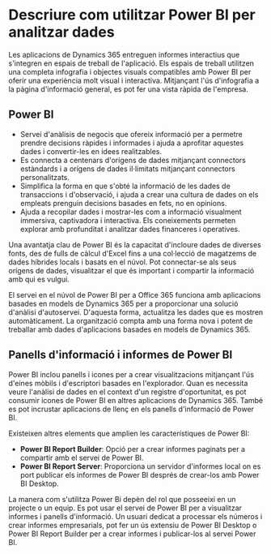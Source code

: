 # Descriure com utilitzar Power BI per analitzar dades

Les aplicacions de Dynamics 365 entreguen informes interactius que s'integren en espais de treball de l'aplicació. Els espais de treball 
utilitzen una completa infografia i objectes visuals compatibles amb Power BI per oferir una experiència molt visual i interactiva. 
Mitjançant l'ús d'infografia a la pàgina d'informació general, es pot fer una vista ràpida de l'empresa.

## Power BI
- Servei d'anàlisis de negocis que ofereix informació per a permetre prendre decisions ràpides i informades i ajuda a aprofitar aquestes
  dades i convertir-les en idees realitzables.
- Es connecta a centenars d'orígens de dades mitjançant connectors estàndards i a orígens de dades il·limitats mitjançant connectors
  personalitzats.
- Simplifica la forma en que s'obté la informació de les dades de transaccions i d'observació, i ajuda a crear una cultura de dades on
  els empleats prenguin decisions basades en fets, no en opinions.
- Ajuda a recopilar dades i mostrar-les com a informació visualment immersiva, captivadora i interactiva. Els coneixements permeten
  explorar amb profunditat i analitzar dades financeres i operatives.

Una avantatja clau de Power BI és la capacitat d'incloure dades de diverses fonts, des de fulls de càlcul d'Excel fins a una col·lecció 
de magatzems de dades híbrides locals i basats en el núvol. Pot connectar-se als seus orígens de dades, visualitzar el que és important 
i compartir la informació amb qui es vulgui.

El servei en el núvol de Power BI per a Office 365 funciona amb aplicacions basades en models de Dynamics 365 per a proporcionar una 
solució d'anàlisi d'autoservei. D'aquesta forma, actualitza les dades que es mostren automàticament. La organització compta amb una 
forma nova i potent de treballar amb dades d'aplicacions basades en models de Dynamics 365.


## Panells d'informació i informes de Power BI

Power BI inclou panells i icones per a crear visualitzacions mitjançant l'ús d'eines mòbils i d'escriptori basades en l'explorador. Quan 
es necessita veure l'anàlisi de dades en el context d'un registre d'oportunitat, es pot consumir icones de Power BI en altres aplicacions 
de Dynamics 365. També es pot incrustar aplicacions de llenç en els panells d'informació de Power BI.

Existeixen altres elements que amplien les característiques de Power BI:
- **Power BI Report Builder**: Opció per a crear informes paginats per a compartir amb el servei de Power BI.
- **Power BI Report Server**: Proporciona un servidor d'informes local on es port publicar els informes de Power BI després de crear-los amb
  Power BI Desktop.

La manera com s'utilitza Power Bi depèn del rol que posseeixi en un projecte o un equip. Es pot usar el servei de Power BI per a 
visualitzar informes i panells d'informació. Un usuari dedicat a processar els números i crear informes empresarials, pot fer un ús 
extensiu de Power BI Desktop o Power BI Report Builder per a crear informes i publicar-los al servei Power BI.
